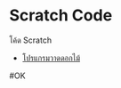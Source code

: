 # Scratch Code
 โค้ด Scratch 
  * [โปรแกรมวาดดอกไม้](https://github.com/phkaew/Scratch-Code/blob/main/Flower%20%20(Stamp%20forever).sb3)

#OK